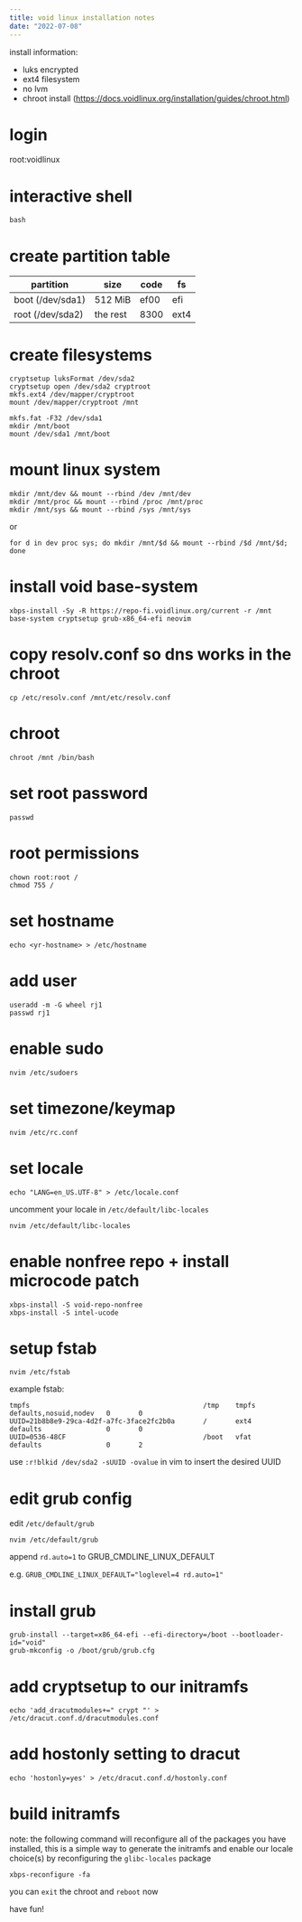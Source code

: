 ```yaml
---
title: void linux installation notes
date: "2022-07-08"
---
```


install information:
- luks encrypted
- ext4 filesystem
- no lvm
- chroot install (https://docs.voidlinux.org/installation/guides/chroot.html)

# login

root:voidlinux

# interactive shell

```shell
bash
```

# create partition table

| partition | size | code | fs |
-------------------|-----------|------|------|
| boot (/dev/sda1) | 512 MiB  | ef00 | efi  |
| root (/dev/sda2) | the rest | 8300 | ext4 |

# create filesystems

```shell
cryptsetup luksFormat /dev/sda2
cryptsetup open /dev/sda2 cryptroot
mkfs.ext4 /dev/mapper/cryptroot
mount /dev/mapper/cryptroot /mnt

mkfs.fat -F32 /dev/sda1
mkdir /mnt/boot
mount /dev/sda1 /mnt/boot
```

# mount linux system

```shell
mkdir /mnt/dev && mount --rbind /dev /mnt/dev
mkdir /mnt/proc && mount --rbind /proc /mnt/proc
mkdir /mnt/sys && mount --rbind /sys /mnt/sys
```

or

```shell
for d in dev proc sys; do mkdir /mnt/$d && mount --rbind /$d /mnt/$d; done
```

# install void base-system

```shell
xbps-install -Sy -R https://repo-fi.voidlinux.org/current -r /mnt base-system cryptsetup grub-x86_64-efi neovim
```

# copy resolv.conf so dns works in the chroot

```shell
cp /etc/resolv.conf /mnt/etc/resolv.conf
```

# chroot

```shell
chroot /mnt /bin/bash
```

# set root password

```shell
passwd
```

# root permissions

```shell
chown root:root /
chmod 755 /
```

# set hostname

```shell
echo <yr-hostname> > /etc/hostname
```

# add user
```shell
useradd -m -G wheel rj1
passwd rj1
```

# enable sudo

```shell
nvim /etc/sudoers
```

# set timezone/keymap

```shell
nvim /etc/rc.conf
```

# set locale

```shell
echo "LANG=en_US.UTF-8" > /etc/locale.conf
```

uncomment your locale in `/etc/default/libc-locales`

```shell
nvim /etc/default/libc-locales
```

# enable nonfree repo + install microcode patch

```shell
xbps-install -S void-repo-nonfree
xbps-install -S intel-ucode
```

# setup fstab

```shell
nvim /etc/fstab
```

example fstab:

```
tmpfs                                           /tmp    tmpfs   defaults,nosuid,nodev   0       0
UUID=21b8b8e9-29ca-4d2f-a7fc-3face2fc2b0a       /       ext4    defaults                0       0
UUID=0536-48CF                                  /boot   vfat    defaults                0       2
```

use `:r!blkid /dev/sda2 -sUUID -ovalue` in vim to insert the desired UUID

# edit grub config

edit `/etc/default/grub`

```shell
nvim /etc/default/grub
```

append `rd.auto=1` to GRUB_CMDLINE_LINUX_DEFAULT

e.g. `GRUB_CMDLINE_LINUX_DEFAULT="loglevel=4 rd.auto=1"`

# install grub

```shell
grub-install --target=x86_64-efi --efi-directory=/boot --bootloader-id="void"
grub-mkconfig -o /boot/grub/grub.cfg
```

# add cryptsetup to our initramfs

```shell
echo 'add_dracutmodules+=" crypt "' > /etc/dracut.conf.d/dracutmodules.conf
```

# add hostonly setting to dracut

```shell
echo 'hostonly=yes' > /etc/dracut.conf.d/hostonly.conf
```

# build initramfs

note: the following command will reconfigure all of the packages you have
installed, this is a simple way to generate the initramfs and enable our locale
choice(s) by reconfiguring the `glibc-locales` package

```shell
xbps-reconfigure -fa
```

you can `exit` the chroot and `reboot` now

have fun!


